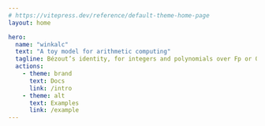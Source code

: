 ```yaml
---
# https://vitepress.dev/reference/default-theme-home-page
layout: home

hero:
  name: "winkalc"
  text: "A toy model for arithmetic computing"
  tagline: Bézout’s identity, for integers and polynomials over Fp or Q
  actions:
    - theme: brand
      text: Docs
      link: /intro
    - theme: alt
      text: Examples
      link: /example
---
```


